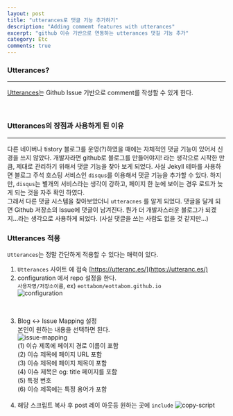 ```yaml
---
layout: post
title: "utterances로 댓글 기능 추가하기"
description: "Adding commemt features with utterances"
excerpt: "github 이슈 기반으로 연동하는 utterances 댓길 기능 추가"
category: Etc
comments: true
---
```


### Utterances?
----
[Utterances](https://utteranc.es/)는 Github Issue 기반으로 comment를 작성할 수 있게 한다.

<br>

### Utterances의 장점과 사용하게 된 이유
----
다른 네이버나 tistory 블로그를 운영(?)하였을 때에는 자체적인 댓글 기능이 있어서 신경을 쓰지 않았다.
개발자라면 github로 블로그를 만들어야지! 라는 생각으로 시작한 만큼, 제대로 관리하기 위해서 댓글 기능을 찾아 보게 되었다.
사실 Jekyll 테마를 사용하면 블로그 주석 호스팅 서비스인 `disqus`를 이용해서 댓글 기능을 추가할 수 있다. 
하지만, `disqus`는 별개의 서비스라는 생각이 강하고, 페이지 한 눈에 보이는 경우 로드가 늦게 되는 것을 자주 확인 하였다. <br>
그래서 다른 댓글 시스템을 찾아보았더니 `utteracnes` 를 알게 되었다. 댓글을 달게 되면 Github 저장소의 Issue에 댓글이 남겨진다.
뭔가 더 개발자스러운 블로그가 되겠지...라는 생각으로 사용하게 되었다.
(사실 댓글을 쓰는 사람도 없을 것 같지만...)


### Utterances 적용
`Utterances`는 정말 간단하게 적용할 수 있다는 매력이 있다.
1. `Utterances` 사이트 에 접속 [https://utteranc.es/](https://utteranc.es/)
2. configuration 에서 repo 설정을 한다. <br>
`사용자명/저장소이름`, ex) `eottabom/eottabom.github.io`  <br>
![configuration]({{site.baseurl}}/img/post/utterances/configuration.png) 
<br>


3. Blog ↔️ Issue Mapping 설정 <br>
본인이 원하는 내용을 선택하면 된다. <br>
![issue-mapping]({{site.baseurl}}/img/post/utterances/issue-mapping.png) <br>
  (1) 이슈 제목에 페이지 경로 이름이 포함 <br>
  (2) 이슈 제목에 페이지 URL 포함 <br>
  (3) 이슈 제목에 페이지 제목이 포함 <br>
  (4) 이슈 제목은 og: title 페이지를 포함 <br>
  (5) 특정 번호  <br>
  (6) 이슈 제목에는 특정 용어가 포함 <br><br>
4. 해당 스크립트 복사 후 post 레이 아웃등 원하는 곳에 `include`
![copy-script]({{site.baseurl}}/img/post/utterances/copy-script.png) <br>
